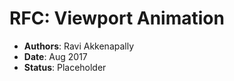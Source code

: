 # RFC: Viewport Animation

* **Authors**: Ravi Akkenapally
* **Date**: Aug 2017
* **Status**: Placeholder
